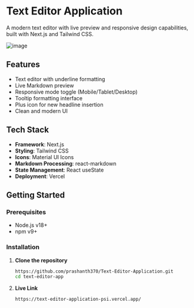 # Text Editor Application

A modern text editor with live preview and responsive design capabilities, built with Next.js and Tailwind CSS.

<!-- Add your screenshot here -->
![image](https://github.com/user-attachments/assets/df99dc04-445c-4859-9192-91297acab626)


## Features

- Text editor with underline formatting
- Live Markdown preview
- Responsive mode toggle (Mobile/Tablet/Desktop)
- Tooltip formatting interface
- Plus icon for new headline insertion
- Clean and modern UI

## Tech Stack

- **Framework**: Next.js
- **Styling**: Tailwind CSS
- **Icons**: Material UI Icons
- **Markdown Processing**: react-markdown
- **State Management**: React useState
- **Deployment**: Vercel

## Getting Started

### Prerequisites

- Node.js v18+
- npm v9+

### Installation

1. **Clone the repository**
   ```bash
   https://github.com/prashanth370/Text-Editor-Application.git
   cd text-editor-app

2. **Live Link**
   ```bash
   https://text-editor-application-psi.vercel.app/
